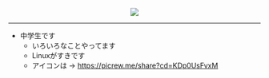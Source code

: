 <p align="center">
  <img src="https://count.getloli.com/get/@aoi-szmy?theme=moebooru" />
</p>

----
- 中学生です
  - いろいろなことやってます
  - Linuxがすきです
  - アイコンは -> https://picrew.me/share?cd=KDp0UsFvxM
